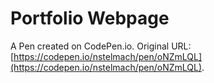 # Portfolio Webpage

A Pen created on CodePen.io. Original URL: [https://codepen.io/nstelmach/pen/oNZmLQL](https://codepen.io/nstelmach/pen/oNZmLQL).

